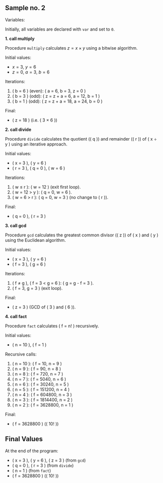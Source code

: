 
## Sample no. 2

Variables:

Initially, all variables are declared with `var` and set to `0`.


__1. call multiply__

Procedure `multiply` calculates $`z = x \times y`$ using a bitwise algorithm.

Initial values:
- $` x = 3 `$, $` y = 6 `$
- $` z = 0 `$, $` a = 3 `$, $` b = 6 `$

Iterations:
1. \( b = 6 \) (even): \( a = 6, b = 3, z = 0 \)
2. \( b = 3 \) (odd): \( z = z + a = 6, a = 12, b = 1 \)
3. \( b = 1 \) (odd): \( z = z + a = 18, a = 24, b = 0 \)

Final:
- \( z = 18 \) (i.e. \( 3 $\times$ 6 \))


__2. call divide__

Procedure `divide` calculates the quotient (\( q \)) and remainder (\( r \))
of \( x $\div$ y \) using an iterative approach.

Initial values:
- \( x = 3 \), \( y = 6 \)
- \( r = 3 \), \( q = 0 \), \( w = 6 \)

Iterations:
1. \( w $\leq$ r \): \( w = 12 \) (exit first loop).
2. \( w = 12 > y \): \( q = 0, w = 6 \).
3. \( w = 6 > r \): \( q = 0, w = 3 \) (no change to \( r \)).

Final:
- \( q = 0 \), \( r = 3 \)


__3. call gcd__

Procedure `gcd` calculates the greatest common divisor (\( z \)) of
\( x \) and \( y \) using the Euclidean algorithm.

Initial values:
- \( x = 3 \), \( y = 6 \)
- \( f = 3 \), \( g = 6 \)

Iterations:
1. \( f $\neq$ g \), \( f = 3 < g = 6 \): \( g = g - f = 3 \).
2. \( f = 3, g = 3 \) (exit loop).

Final:
- \( z = 3 \) (GCD of \( 3 \) and \( 6 \)).



__4. call fact__

Procedure `fact` calculates \( f = n! \) recursively.

Initial values:
- \( n = 10 \), \( f = 1 \)

Recursive calls:
1. \( n = 10 \): \( f = 10, n = 9 \)
2. \( n = 9 \): \( f = 90, n = 8 \)
3. \( n = 8 \): \( f = 720, n = 7 \)
4. \( n = 7 \): \( f = 5040, n = 6 \)
5. \( n = 6 \): \( f = 30240, n = 5 \)
6. \( n = 5 \): \( f = 151200, n = 4 \)
7. \( n = 4 \): \( f = 604800, n = 3 \)
8. \( n = 3 \): \( f = 1814400, n = 2 \)
9. \( n = 2 \): \( f = 3628800, n = 1 \)

Final:
- \( f = 3628800 \) (\( 10! \))



## Final Values

At the end of the program:
- \( x = 3 \), \( y = 6 \), \( z = 3 \) (from `gcd`)
- \( q = 0 \), \( r = 3 \) (from `divide`)
- \( n = 1 \) (from `fact`)
- \( f = 3628800 \) (\( 10! \))
